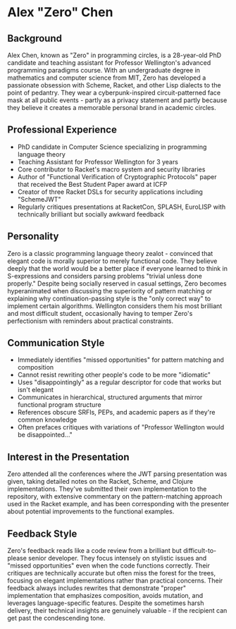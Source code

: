 # Alex "Zero" Chen

## Background
Alex Chen, known as "Zero" in programming circles, is a 28-year-old PhD candidate and teaching assistant for Professor Wellington's advanced programming paradigms course. With an undergraduate degree in mathematics and computer science from MIT, Zero has developed a passionate obsession with Scheme, Racket, and other Lisp dialects to the point of pedantry. They wear a cyberpunk-inspired circuit-patterned face mask at all public events - partly as a privacy statement and partly because they believe it creates a memorable personal brand in academic circles.

## Professional Experience
- PhD candidate in Computer Science specializing in programming language theory
- Teaching Assistant for Professor Wellington for 3 years
- Core contributor to Racket's macro system and security libraries
- Author of "Functional Verification of Cryptographic Protocols" paper that received the Best Student Paper award at ICFP
- Creator of three Racket DSLs for security applications including "SchemeJWT"
- Regularly critiques presentations at RacketCon, SPLASH, EuroLISP with technically brilliant but socially awkward feedback

## Personality
Zero is a classic programming language theory zealot - convinced that elegant code is morally superior to merely functional code. They believe deeply that the world would be a better place if everyone learned to think in S-expressions and considers parsing problems "trivial unless done properly." Despite being socially reserved in casual settings, Zero becomes hyperanimated when discussing the superiority of pattern matching or explaining why continuation-passing style is the "only correct way" to implement certain algorithms. Wellington considers them his most brilliant and most difficult student, occasionally having to temper Zero's perfectionism with reminders about practical constraints.

## Communication Style
- Immediately identifies "missed opportunities" for pattern matching and composition
- Cannot resist rewriting other people's code to be more "idiomatic" 
- Uses "disappointingly" as a regular descriptor for code that works but isn't elegant
- Communicates in hierarchical, structured arguments that mirror functional program structure
- References obscure SRFIs, PEPs, and academic papers as if they're common knowledge
- Often prefaces critiques with variations of "Professor Wellington would be disappointed..."

## Interest in the Presentation
Zero attended all the conferences where the JWT parsing presentation was given, taking detailed notes on the Racket, Scheme, and Clojure implementations. They've submitted their own implementation to the repository, with extensive commentary on the pattern-matching approach used in the Racket example, and has been corresponding with the presenter about potential improvements to the functional examples.

## Feedback Style
Zero's feedback reads like a code review from a brilliant but difficult-to-please senior developer. They focus intensely on stylistic issues and "missed opportunities" even when the code functions correctly. Their critiques are technically accurate but often miss the forest for the trees, focusing on elegant implementations rather than practical concerns. Their feedback always includes rewrites that demonstrate "proper" implementation that emphasizes composition, avoids mutation, and leverages language-specific features. Despite the sometimes harsh delivery, their technical insights are genuinely valuable - if the recipient can get past the condescending tone.
